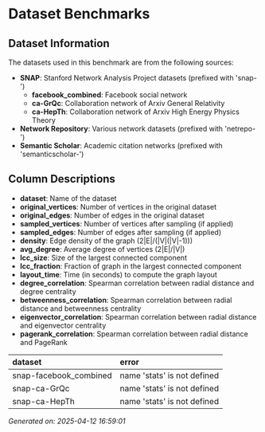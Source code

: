 # Dataset Benchmarks

## Dataset Information

The datasets used in this benchmark are from the following sources:

- **SNAP**: Stanford Network Analysis Project datasets (prefixed with 'snap-')
  - **facebook_combined**: Facebook social network
  - **ca-GrQc**: Collaboration network of Arxiv General Relativity
  - **ca-HepTh**: Collaboration network of Arxiv High Energy Physics Theory
- **Network Repository**: Various network datasets (prefixed with 'netrepo-')
- **Semantic Scholar**: Academic citation networks (prefixed with 'semanticscholar-')

## Column Descriptions

- **dataset**: Name of the dataset
- **original_vertices**: Number of vertices in the original dataset
- **original_edges**: Number of edges in the original dataset
- **sampled_vertices**: Number of vertices after sampling (if applied)
- **sampled_edges**: Number of edges after sampling (if applied)
- **density**: Edge density of the graph (2|E|/(|V|(|V|-1)))
- **avg_degree**: Average degree of vertices (2|E|/|V|)
- **lcc_size**: Size of the largest connected component
- **lcc_fraction**: Fraction of graph in the largest connected component
- **layout_time**: Time (in seconds) to compute the graph layout
- **degree_correlation**: Spearman correlation between radial distance and degree centrality
- **betweenness_correlation**: Spearman correlation between radial distance and betweenness centrality
- **eigenvector_correlation**: Spearman correlation between radial distance and eigenvector centrality
- **pagerank_correlation**: Spearman correlation between radial distance and PageRank

| dataset                | error                       |
|:-----------------------|:----------------------------|
| snap-facebook_combined | name 'stats' is not defined |
| snap-ca-GrQc           | name 'stats' is not defined |
| snap-ca-HepTh          | name 'stats' is not defined |


*Generated on: 2025-04-12 16:59:01*